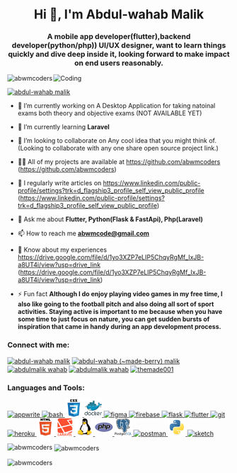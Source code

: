 
<h1 align="center">Hi 👋, I'm Abdul-wahab Malik</h1>
<h3 align="center">A mobile app developer(flutter),backend developer(python/php)) UI/UX designer, want to learn things quickly and dive deep inside it, looking forward to make impact on end users reasonably.</h3>

<img align="right" alt="Coding" width="400" src="https://images.pexels.com/photos/577585/pexels-photo-577585.jpeg" />

<p align="left"> <img src="https://komarev.com/ghpvc/?username=abwmcoders&label=Profile%20views&color=0e75b6&style=flat" alt="abwmcoders" /> </p>

<p align="left"> <a href="https://twitter.com/abdul-wahab malik" target="blank"><img src="https://img.shields.io/twitter/follow/abdul-wahab malik?logo=twitter&style=for-the-badge" alt="abdul-wahab malik" /></a> </p>

- 🔭 I’m currently working on A Desktop Application for taking natoinal exams both theory and objective exams (NOT AVAILABLE YET)

- 🌱 I’m currently learning **Laravel**

- 👯 I’m looking to collaborate on Any cool idea that you might think of. (Looking to collaborate with any one share open source project link.)

- 👨‍💻 All of my projects are available at https://github.com/abwmcoders (https://github.com/abwmcoders)

- 📝 I regularly write articles on https://www.linkedin.com/public-profile/settings?trk=d_flagship3_profile_self_view_public_profile (https://www.linkedin.com/public-profile/settings?trk=d_flagship3_profile_self_view_public_profile)

- 💬 Ask me about **Flutter, Python(Flask & FastApi), Php(Laravel)**

- 📫 How to reach me **abwmcode@gmail.com**

- 📄 Know about my experiences https://drive.google.com/file/d/1yo3XZP7eLIP5ChqyRgMf_IxJB-a8UT4i/view?usp=drive_link (https://drive.google.com/file/d/1yo3XZP7eLIP5ChqyRgMf_IxJB-a8UT4i/view?usp=drive_link)

- ⚡ Fun fact **Although I do enjoy playing video games in my free time, I also like going to the football pitch and also doing all sort of sport activities. Staying active is important to me because when you have some time to just focus on nature, you can get sudden bursts of inspiration that came in handy during an app development process.**

<h3 align="left">Connect with me:</h3>
<p align="left">
<a href="https://twitter.com/abdul-wahab malik" target="blank"><img align="center" src="https://raw.githubusercontent.com/rahuldkjain/github-profile-readme-generator/master/src/images/icons/Social/twitter.svg" alt="abdul-wahab malik" height="30" width="40" /></a>
<a href="https://linkedin.com/in/abdul-wahab (~made-berry) malik" target="blank"><img align="center" src="https://raw.githubusercontent.com/rahuldkjain/github-profile-readme-generator/master/src/images/icons/Social/linked-in-alt.svg" alt="abdul-wahab (~made-berry) malik" height="30" width="40" /></a>
<a href="https://fb.com/abdulmalik wahab" target="blank"><img align="center" src="https://raw.githubusercontent.com/rahuldkjain/github-profile-readme-generator/master/src/images/icons/Social/facebook.svg" alt="abdulmalik wahab" height="30" width="40" /></a>
<a href="https://instagram.com/abdulmalik wahab" target="blank"><img align="center" src="https://raw.githubusercontent.com/rahuldkjain/github-profile-readme-generator/master/src/images/icons/Social/instagram.svg" alt="abdulmalik wahab" height="30" width="40" /></a>
<a href="https://discord.gg/themade001" target="blank"><img align="center" src="https://raw.githubusercontent.com/rahuldkjain/github-profile-readme-generator/master/src/images/icons/Social/discord.svg" alt="themade001" height="30" width="40" /></a>
</p>

<h3 align="left">Languages and Tools:</h3>
<p align="left"> <a href="https://appwrite.io" target="_blank" rel="noreferrer"> <img src="https://www.vectorlogo.zone/logos/appwriteio/appwriteio-icon.svg" alt="appwrite" width="40" height="40"/> </a> <a href="https://www.gnu.org/software/bash/" target="_blank" rel="noreferrer"> <img src="https://www.vectorlogo.zone/logos/gnu_bash/gnu_bash-icon.svg" alt="bash" width="40" height="40"/> </a> <a href="https://www.w3schools.com/css/" target="_blank" rel="noreferrer"> <img src="https://raw.githubusercontent.com/devicons/devicon/master/icons/css3/css3-original-wordmark.svg" alt="css3" width="40" height="40"/> </a> <a href="https://www.docker.com/" target="_blank" rel="noreferrer"> <img src="https://raw.githubusercontent.com/devicons/devicon/master/icons/docker/docker-original-wordmark.svg" alt="docker" width="40" height="40"/> </a> <a href="https://www.figma.com/" target="_blank" rel="noreferrer"> <img src="https://www.vectorlogo.zone/logos/figma/figma-icon.svg" alt="figma" width="40" height="40"/> </a> <a href="https://firebase.google.com/" target="_blank" rel="noreferrer"> <img src="https://www.vectorlogo.zone/logos/firebase/firebase-icon.svg" alt="firebase" width="40" height="40"/> </a> <a href="https://flask.palletsprojects.com/" target="_blank" rel="noreferrer"> <img src="https://www.vectorlogo.zone/logos/pocoo_flask/pocoo_flask-icon.svg" alt="flask" width="40" height="40"/> </a> <a href="https://flutter.dev" target="_blank" rel="noreferrer"> <img src="https://www.vectorlogo.zone/logos/flutterio/flutterio-icon.svg" alt="flutter" width="40" height="40"/> </a> <a href="https://git-scm.com/" target="_blank" rel="noreferrer"> <img src="https://www.vectorlogo.zone/logos/git-scm/git-scm-icon.svg" alt="git" width="40" height="40"/> </a> <a href="https://heroku.com" target="_blank" rel="noreferrer"> <img src="https://www.vectorlogo.zone/logos/heroku/heroku-icon.svg" alt="heroku" width="40" height="40"/> </a> <a href="https://www.w3.org/html/" target="_blank" rel="noreferrer"> <img src="https://raw.githubusercontent.com/devicons/devicon/master/icons/html5/html5-original-wordmark.svg" alt="html5" width="40" height="40"/> </a> <a href="https://laravel.com/" target="_blank" rel="noreferrer"> <img src="https://raw.githubusercontent.com/devicons/devicon/master/icons/laravel/laravel-plain-wordmark.svg" alt="laravel" width="40" height="40"/> </a> <a href="https://www.linux.org/" target="_blank" rel="noreferrer"> <img src="https://raw.githubusercontent.com/devicons/devicon/master/icons/linux/linux-original.svg" alt="linux" width="40" height="40"/> </a> <a href="https://www.php.net" target="_blank" rel="noreferrer"> <img src="https://raw.githubusercontent.com/devicons/devicon/master/icons/php/php-original.svg" alt="php" width="40" height="40"/> </a> <a href="https://www.postgresql.org" target="_blank" rel="noreferrer"> <img src="https://raw.githubusercontent.com/devicons/devicon/master/icons/postgresql/postgresql-original-wordmark.svg" alt="postgresql" width="40" height="40"/> </a> <a href="https://postman.com" target="_blank" rel="noreferrer"> <img src="https://www.vectorlogo.zone/logos/getpostman/getpostman-icon.svg" alt="postman" width="40" height="40"/> </a> <a href="https://www.python.org" target="_blank" rel="noreferrer"> <img src="https://raw.githubusercontent.com/devicons/devicon/master/icons/python/python-original.svg" alt="python" width="40" height="40"/> </a> <a href="https://www.sketch.com/" target="_blank" rel="noreferrer"> <img src="https://www.vectorlogo.zone/logos/sketchapp/sketchapp-icon.svg" alt="sketch" width="40" height="40"/> </a> </p>

<p><img align="left" src="https://github-readme-stats.vercel.app/api/top-langs?username=abwmcoders&show_icons=true&locale=en&layout=compact" alt="abwmcoders" /></p>

<p>&nbsp;<img align="center" src="https://github-readme-stats.vercel.app/api?username=abwmcoders&show_icons=true&locale=en" alt="abwmcoders" /></p>

<p><img align="center" src="https://github-readme-streak-stats.herokuapp.com/?user=abwmcoders&" alt="abwmcoders" /></p>
